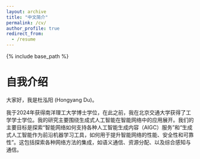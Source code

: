 ```yaml
---
layout: archive
title: "中文简介"
permalink: /cv/
author_profile: true
redirect_from:
  - /resume
---
```


{% include base_path %}

自我介绍
======

大家好，我是杜泓阳 (Hongyang Du)。

我于2024年获得南洋理工大学博士学位，在此之前，我在北京交通大学获得了工学学士学位。我的研究主要围绕生成式人工智能在智能网络中的应用展开。我们的主要目标是探索“智能网络如何支持各种人工智能生成内容（AIGC）服务”和“生成式人工智能作为前沿机器学习工具，如何用于提升智能网络的性能、安全性和可靠性”。这包括探索各种网络方法的集成，如语义通信、资源分配、以及综合感知与通信。
